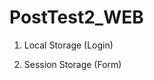 # PostTest2_WEB
1. Local Storage (Login)

2. Session Storage (Form)
                                                                                                                
